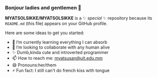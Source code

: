 ### Bonjour ladies and gentlemen 👋


**MYATSOLSIKKE/MYATSOLSIKKE** is a ✨ _special_ ✨ repository because its `README.md` (this file) appears on your GitHub profile.

Here are some ideas to get you started:


- 🌱 I’m currently learning everything I can absorb
- 👯 I’m looking to collaborate with any human alive
- ✨ Dumb,kinda cute and introverted programmer
- 📫 How to reach me: myatsusan@uit.edu.mm
- 😄 Pronouns:her/them
- ⚡ Fun fact: I still can't do french kiss with tongue

